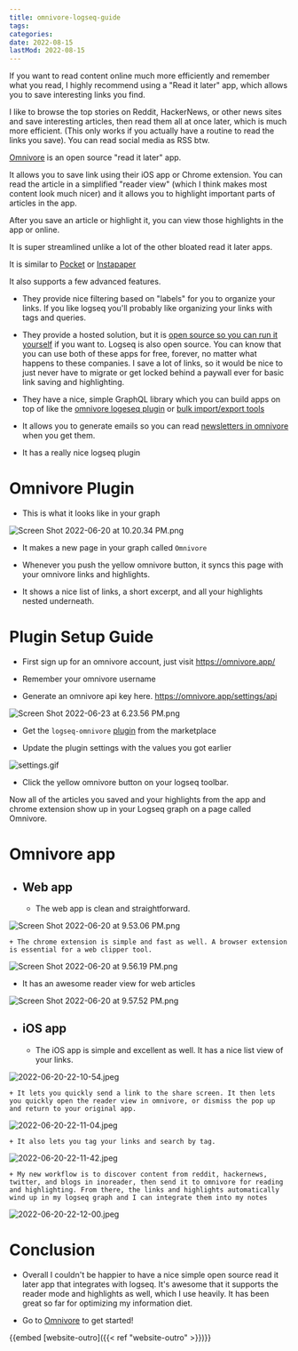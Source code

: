 ```yaml
---
title: omnivore-logseq-guide
tags:
categories:
date: 2022-08-15
lastMod: 2022-08-15
---
```

If you want to read content online much more efficiently and remember what you read, I highly recommend using a "Read it later" app, which allows you to save interesting links you find.

I like to browse the top stories on Reddit, HackerNews, or other news sites and save interesting articles, then read them all at once later, which is much more efficient. (This only works if you actually have a routine to read the links you save). You can read social media as RSS btw.

[Omnivore](https://omnivore.app/) is an open source "read it later" app.

It allows you to save link using their iOS app or Chrome extension. You can read the article in a simplified "reader view" (which I think makes most content look much nicer) and it allows you to highlight important parts of articles in the app.

After you save an article or highlight it, you can view those highlights in the app or online.

It is super streamlined unlike a lot of the other bloated read it later apps.

It is similar to [Pocket](https://getpocket.com/en/) or [Instapaper](https://www.instapaper.com/)

It also supports a few advanced features.

  + They provide nice filtering based on "labels" for you to organize your links. If you like logseq you'll probably like organizing your links with tags and queries.

  + They provide a hosted solution, but it is [open source so you can run it yourself](https://github.com/omnivore-app/omnivore) if you want to. Logseq is also open source. You can know that you can use both of these apps for free, forever, no matter what happens to these companies. I save a lot of links, so it would be nice to just never have to migrate or get locked behind a paywall ever for basic link saving and highlighting.

  + They have a nice, simple GraphQL library which you can build apps on top of like the [omnivore logeseq plugin](https://github.com/omnivore-app/logseq-omnivore) or [bulk import/export tools](https://github.com/davidohlin/instapaper-to-omnivore-import)

  + It allows you to generate emails so you can read [newsletters in omnivore](https://omnivore.app/help/newsletters) when you get them.

  + It has a really nice logseq plugin

# Omnivore Plugin

  + This is what it looks like in your graph

![Screen Shot 2022-06-20 at 10.20.34 PM.png](/assets/screen_shot_2022-06-20_at_10.20.34_pm_1655788874894_0.png)

  + It makes a new page in your graph called `Omnivore`

  + Whenever you push the yellow omnivore button, it syncs this page with your omnivore links and highlights.

  + It shows a nice list of links, a short excerpt, and all your highlights nested underneath.

#  Plugin Setup Guide

  + First sign up for an omnivore account, just visit https://omnivore.app/

  + Remember your omnivore username

  + Generate an omnivore api key here. https://omnivore.app/settings/api

![Screen Shot 2022-06-23 at 6.23.56 PM.png](/assets/screen_shot_2022-06-23_at_6.23.56_pm_1656033918928_0.png)

  + Get the `logseq-omnivore` [plugin](https://github.com/omnivore-app/logseq-omnivore) from the marketplace

  + Update the plugin settings with the values you got earlier

![settings.gif](/assets/settings_1656034430430_0.gif)

  + Click the yellow omnivore button on your logseq toolbar.

Now all of the articles you saved and your highlights from the app and chrome extension show up in your Logseq graph on a page called Omnivore.

# Omnivore app

  + ## Web app

    + The web app is clean and straightforward.

![Screen Shot 2022-06-20 at 9.53.06 PM.png](/assets/screen_shot_2022-06-20_at_9.53.06_pm_1655787919295_0.png)

    + The chrome extension is simple and fast as well. A browser extension is essential for a web clipper tool.

![Screen Shot 2022-06-20 at 9.56.19 PM.png](/assets/screen_shot_2022-06-20_at_9.56.19_pm_1655787966057_0.png)

  + It has an awesome reader view for web articles

![Screen Shot 2022-06-20 at 9.57.52 PM.png](/assets/screen_shot_2022-06-20_at_9.57.52_pm_1655788501456_0.png)

  + ## iOS app

    + The iOS app is simple and excellent as well. It has a nice list view of your links.

![2022-06-20-22-10-54.jpeg](/assets/2022-06-20-22-10-54.jpeg)

    + It lets you quickly send a link to the share screen. It then lets you quickly open the reader view in omnivore, or dismiss the pop up and return to your original app.

![2022-06-20-22-11-04.jpeg](/assets/2022-06-20-22-11-04.jpeg)

    + It also lets you tag your links and search by tag.

![2022-06-20-22-11-42.jpeg](/assets/2022-06-20-22-11-42.jpeg)

    + My new workflow is to discover content from reddit, hackernews, twitter, and blogs in inoreader, then send it to omnivore for reading and highlighting. From there, the links and highlights automatically wind up in my logseq graph and I can integrate them into my notes

![2022-06-20-22-12-00.jpeg](/assets/2022-06-20-22-12-00.jpeg)

# Conclusion

  + Overall I couldn't be happier to have a nice simple open source read it later app that integrates with logseq. It's awesome that it supports the reader mode and highlights as well, which I use heavily. It has been great so far for optimizing my information diet.

  + Go to [Omnivore](https://omnivore.app/) to get started!

{{embed [website-outro]({{< ref "website-outro" >}})}}
